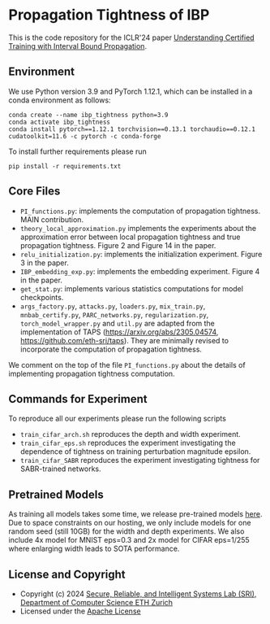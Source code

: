 # Propagation Tightness of IBP

This is the code repository for the ICLR'24 paper [Understanding Certified Training with Interval Bound Propagation](https://arxiv.org/abs/2306.10426).

## Environment

We use Python version 3.9 and PyTorch 1.12.1, which can be installed in a conda environment as follows:

```console
conda create --name ibp_tightness python=3.9
conda activate ibp_tightness
conda install pytorch==1.12.1 torchvision==0.13.1 torchaudio==0.12.1 cudatoolkit=11.6 -c pytorch -c conda-forge
```

To install further requirements please run 
```console
pip install -r requirements.txt
```


## Core Files

- ```PI_functions.py```: implements the computation of propagation tightness. MAIN contribution.
- ```theory_local_approximation.py``` implements the experiments about the approximation error between local propagation tightness and true propagation tightness. Figure 2 and Figure 14 in the paper.
- ```relu_initialization.py```: implements the initialization experiment. Figure 3 in the paper.
- ```IBP_embedding_exp.py```: implements the embedding experiment. Figure 4 in the paper.
- ```get_stat.py```: implements various statistics computations for model checkpoints.
- ```args_factory.py```, ```attacks.py```, ```loaders.py```, ```mix_train.py```, ```mnbab_certify.py```, ```PARC_networks.py```, ```regularization.py```, ```torch_model_wrapper.py``` and ```util.py``` are adapted from the implementation of TAPS (https://arxiv.org/abs/2305.04574, https://github.com/eth-sri/taps). They are minimally revised to incorporate the computation of propagation tightness.


We comment on the top of the file ```PI_functions.py``` about the details of implementing propagation tightness computation.

## Commands for Experiment

To reproduce all our experiments please run the following scripts 

- ```train_cifar_arch.sh``` reproduces the depth and width experiment.
- ```train_cifar_eps.sh``` reproduces the experiment investigating the dependence of tightness on training perturbation magnitude epsilon.
- ```train_cifar_SABR``` reproduces the experiment investigating tightness for SABR-trained networks.

## Pretrained Models

As training all models takes some time, we release pre-trained models [here](https://mega.nz/file/GeRlmZyK#K-JGtFPdZ8HA3V3qHEimTHfOipk6fajna7yEbBSmD5Y). 
Due to space constraints on our hosting, we only include models for one random seed (still 10GB) for the width and depth experiments. We also include 4x model for MNIST eps=0.3 and 2x model for CIFAR eps=1/255 where enlarging width leads to SOTA performance.

License and Copyright
---------------------

* Copyright (c) 2024 [Secure, Reliable, and Intelligent Systems Lab (SRI), Department of Computer Science ETH Zurich](https://www.sri.inf.ethz.ch/)
* Licensed under the [Apache License](https://www.apache.org/licenses/LICENSE-2.0)